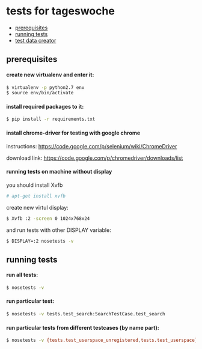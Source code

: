 tests for tageswoche
==============

- [prerequisites](#prerequisites)
- [running tests](#running-tests)
- [test data creator](#test-data-creator)

## prerequisites

####  create new virtualenv and enter it:
```sh
$ virtualenv -p python2.7 env
$ source env/bin/activate
```

####  install required packages to it:
```sh
$ pip install -r requirements.txt
```

#### install chrome-driver for testing with google chrome
instructions:
https://code.google.com/p/selenium/wiki/ChromeDriver

download link:
https://code.google.com/p/chromedriver/downloads/list

#### running tests on machine without display
you should install Xvfb
```sh
# apt-get install xvfb
```

create new virtul display:
```sh
$ Xvfb :2 -screen 0 1024x768x24
```

and run tests with other DISPLAY variable:
```sh
$ DISPLAY=:2 nosetests -v
```

## running tests

####  run all tests:
```sh
$ nosetests -v
```

####  run particular test:
```sh
$ nosetests -v tests.test_search:SearchTestCase.test_search
```

#### run particular tests from different testcases (by name part):
```sh
$ nosetests -v {tests.test_userspace_unregistered,tests.test_userspace} -m rating
```
